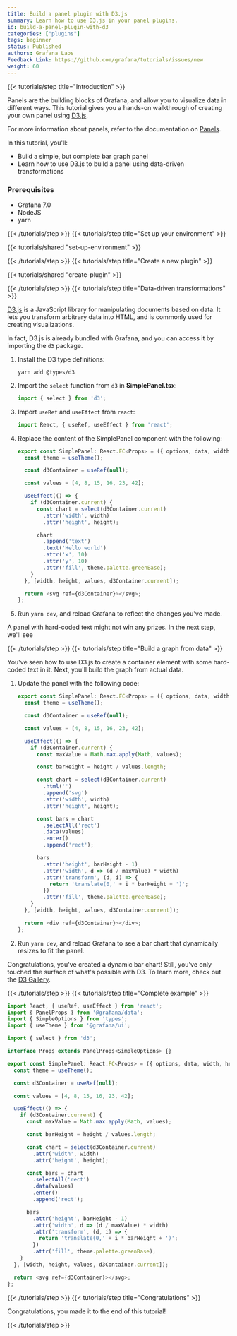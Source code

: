 ```yaml
---
title: Build a panel plugin with D3.js
summary: Learn how to use D3.js in your panel plugins.
id: build-a-panel-plugin-with-d3
categories: ["plugins"]
tags: beginner
status: Published
authors: Grafana Labs
Feedback Link: https://github.com/grafana/tutorials/issues/new
weight: 60
---
```


{{< tutorials/step title="Introduction" >}}

Panels are the building blocks of Grafana, and allow you to visualize data in different ways. This tutorial gives you a hands-on walkthrough of creating your own panel using [D3.js](https://d3js.org/).

For more information about panels, refer to the documentation on [Panels](https://grafana.com/docs/grafana/latest/features/panels/panels/).

In this tutorial, you'll:

- Build a simple, but complete bar graph panel
- Learn how to use D3.js to build a panel using data-driven transformations

### Prerequisites

- Grafana 7.0
- NodeJS
- yarn

{{< /tutorials/step >}}
{{< tutorials/step title="Set up your environment" >}}

{{< tutorials/shared "set-up-environment" >}}

{{< /tutorials/step >}}
{{< tutorials/step title="Create a new plugin" >}}

{{< tutorials/shared "create-plugin" >}}

{{< /tutorials/step >}}
{{< tutorials/step title="Data-driven transformations" >}}

[D3.js](https://d3js.org/) is a JavaScript library for manipulating documents based on data. It lets you transform arbitrary data into HTML, and is commonly used for creating visualizations.

In fact, D3.js is already bundled with Grafana, and you can access it by importing the `d3` package.

1. Install the D3 type definitions:

   ```
   yarn add @types/d3
   ```

1. Import the `select` function from `d3` in **SimplePanel.tsx**:

   ```ts
   import { select } from 'd3';
   ```

1. Import `useRef` and `useEffect` from `react`:

   ```ts
   import React, { useRef, useEffect } from 'react';
   ```

1. Replace the content of the SimplePanel component with the following:

   ```ts
   export const SimplePanel: React.FC<Props> = ({ options, data, width, height }) => {
     const theme = useTheme();

     const d3Container = useRef(null);

     const values = [4, 8, 15, 16, 23, 42];

     useEffect(() => {
       if (d3Container.current) {
         const chart = select(d3Container.current)
           .attr('width', width)
           .attr('height', height);

         chart
           .append('text')
           .text('Hello world')
           .attr('x', 10)
           .attr('y', 10)
           .attr('fill', theme.palette.greenBase);
       }
     }, [width, height, values, d3Container.current]);

     return <svg ref={d3Container}></svg>;
   };
   ```

1. Run `yarn dev`, and reload Grafana to reflect the changes you've made.

A panel with hard-coded text might not win any prizes. In the next step, we'll see

{{< /tutorials/step >}}
{{< tutorials/step title="Build a graph from data" >}}

You've seen how to use D3.js to create a container element with some hard-coded text in it. Next, you'll build the graph from actual data.

1. Update the panel with the following code:

   ```ts
   export const SimplePanel: React.FC<Props> = ({ options, data, width, height }) => {
     const theme = useTheme();

     const d3Container = useRef(null);

     const values = [4, 8, 15, 16, 23, 42];

     useEffect(() => {
       if (d3Container.current) {
         const maxValue = Math.max.apply(Math, values);

         const barHeight = height / values.length;

         const chart = select(d3Container.current)
           .html('')
           .append('svg')
           .attr('width', width)
           .attr('height', height);

         const bars = chart
           .selectAll('rect')
           .data(values)
           .enter()
           .append('rect');

         bars
           .attr('height', barHeight - 1)
           .attr('width', d => (d / maxValue) * width)
           .attr('transform', (d, i) => {
             return 'translate(0,' + i * barHeight + ')';
           })
           .attr('fill', theme.palette.greenBase);
       }
     }, [width, height, values, d3Container.current]);

     return <div ref={d3Container}></div>;
   };
   ```

1. Run `yarn dev`, and reload Grafana to see a bar chart that dynamically resizes to fit the panel.

Congratulations, you've created a dynamic bar chart! Still, you've only touched the surface of what's possible with D3. To learn more, check out the [D3 Gallery](https://github.com/d3/d3/wiki/Gallery).

{{< /tutorials/step >}}
{{< tutorials/step title="Complete example" >}}

```ts
import React, { useRef, useEffect } from 'react';
import { PanelProps } from '@grafana/data';
import { SimpleOptions } from 'types';
import { useTheme } from '@grafana/ui';

import { select } from 'd3';

interface Props extends PanelProps<SimpleOptions> {}

export const SimplePanel: React.FC<Props> = ({ options, data, width, height }) => {
  const theme = useTheme();

  const d3Container = useRef(null);

  const values = [4, 8, 15, 16, 23, 42];

  useEffect(() => {
    if (d3Container.current) {
      const maxValue = Math.max.apply(Math, values);

      const barHeight = height / values.length;

      const chart = select(d3Container.current)
        .attr('width', width)
        .attr('height', height);

      const bars = chart
        .selectAll('rect')
        .data(values)
        .enter()
        .append('rect');

      bars
        .attr('height', barHeight - 1)
        .attr('width', d => (d / maxValue) * width)
        .attr('transform', (d, i) => {
          return 'translate(0,' + i * barHeight + ')';
        })
        .attr('fill', theme.palette.greenBase);
    }
  }, [width, height, values, d3Container.current]);

  return <svg ref={d3Container}></svg>;
};
```
{{< /tutorials/step >}}
{{< tutorials/step title="Congratulations" >}}

Congratulations, you made it to the end of this tutorial!

{{< /tutorials/step >}}
